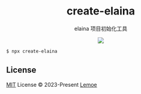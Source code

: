 <h1 align="center">
create-elaina
</h1>

<p align="center">
elaina 项目初始化工具
<p>


<p align="center">
  <a href="https://www.npmjs.com/package/create-elaina"><img src="https://img.shields.io/npm/v/create-elaina?style=flat-square"></a>
<p>

```bash
$ npx create-elaina
```

## License

[MIT](./LICENSE) License © 2023-Present [Lemoe](https://github.com/lemoe2021)
